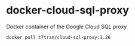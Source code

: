 # docker-cloud-sql-proxy
Docker container of the Google Cloud SQL proxy

	docker pull t7tran/cloud-sql-proxy:1.26